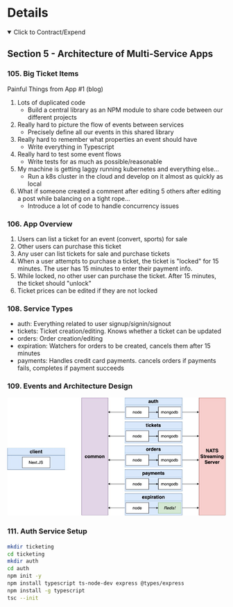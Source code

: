 # Details

<details open> 
  <summary>Click to Contract/Expend</summary>

## Section 5 - Architecture of Multi-Service Apps

### 105. Big Ticket Items

Painful Things from App #1 (blog)

1. Lots of duplicated code
   - Build a central library as an NPM module to share code between our different projects
2. Really hard to picture the flow of events between services
   - Precisely define all our events in this shared library
3. Really hard to remember what properties an event should have
   - Write everything in Typescript
4. Really hard to test some event flows
   - Write tests for as much as possible/reasonable
5. My machine is getting laggy running kubernetes and everything else...
   - Run a k8s cluster in the cloud and develop on it almost as quickly as local
6. What if someone created a comment after editing 5 others after editing a post while balancing on a tight rope...
   - Introduce a lot of code to handle concurrency issues

### 106. App Overview

1. Users can list a ticket for an event (convert, sports) for sale
2. Other users can purchase this ticket
3. Any user can list tickets for sale and purchase tickets
4. When a user attempts to purchase a ticket, the ticket is "locked" for 15 minutes. The user has 15 minutes to enter their payment info.
5. While locked, no other user can purchase the ticket. After 15 minutes, the ticket should "unlock"
6. Ticket prices can be edited if they are not locked

### 108. Service Types

- auth: Everything related to user signup/signin/signout
- tickets: Ticket creation/editing. Knows whether a ticket can be updated
- orders: Order creation/editing
- expiration: Watchers for orders to be created, cancels them after 15 minutes
- payments: Handles credit card payments. cancels orders if payments fails, completes if payment succeeds

### 109. Events and Architecture Design

![second app architecture](./resources/109-second-app-architecture-design.jpeg)

### 111. Auth Service Setup

```sh
mkdir ticketing
cd ticketing
mkdir auth
cd auth
npm init -y
npm install typescript ts-node-dev express @types/express
npm install -g typescript
tsc --init
```

</details>

